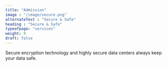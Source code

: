 ```yaml
---
title: "Admission"
image : "/image/secure.png"
alternateText : "Secure & Safe"
heading : "Secure & Safe"
typeofpage: "services"
weight: 9
draft: false
---
```


Secure encryption technology and highly secure data centers always keep your data safe.
